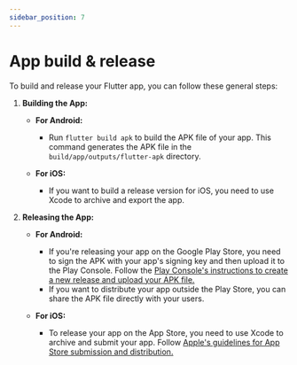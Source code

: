 ```yaml
---
sidebar_position: 7
---
```


# App build & release

To build and release your Flutter app, you can follow these general steps:

1. **Building the App:**

   - **For Android:**

     - Run `flutter build apk` to build the APK file of your app. This command generates the APK file in the `build/app/outputs/flutter-apk` directory.

   - **For iOS:**
     - If you want to build a release version for iOS, you need to use Xcode to archive and export the app.

2. **Releasing the App:**

   - **For Android:**

     - If you're releasing your app on the Google Play Store, you need to sign the APK with your app's signing key and then upload it to the Play Console. Follow the [Play Console's instructions to create a new release and upload your APK file.](https://support.google.com/googleplay/android-developer/answer/9859152?hl=en)
     - If you want to distribute your app outside the Play Store, you can share the APK file directly with your users.

   - **For iOS:**
     - To release your app on the App Store, you need to use Xcode to archive and submit your app. Follow [Apple's guidelines for App Store submission and distribution.](https://developer.apple.com/ios/submit/)
